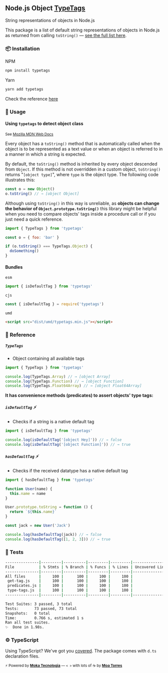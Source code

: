 ## Node.js Object [TypeTags](https://github.com/moatorres/typetags)

String representations of objects in Node.js

This package is a list of default string representations of objects in Node.js as returned from calling `toString()` — [see the full list here](https://github.com/moatorres/typetags/blob/master/lib/type-tags.js).

### 📦 Installation

NPM

```sh
npm install typetags
```

Yarn

```sh
yarn add typetags
```

Check the reference [here](https://github.com/moatorres/typetags/blob/master/type-tags.d.ts)

### 🎉 Usage

#### Using `typetags` to detect object class

<sup>See [Mozilla MDN Web Docs](https://developer.mozilla.org/en-US/docs/Web/JavaScript/Reference/Global_Objects/Object/toString#description)</sup>

Every object has a `toString()` method that is automatically called when the object is to be represented as a text value or when an object is referred to in a manner in which a string is expected.

By default, the `toString()` method is inherited by every object descended from `Object`. If this method is not overridden in a custom object, `toString()` returns "`[object type]`", where `type` is the object type. The following code illustrates this:

```js
const o = new Object()
o.toString() // → [object Object]
```

Although using `toString()` in this way is unreliable, as **objects can change the behavior of `Object.prototype.toString()`** this library might be helpful when you need to compare objects' tags inside a procedure call or if you just need a quick reference.

```js
import { TypeTags } from 'typetags'

const o = { foo: 'bar' }

if (o.toString() === TypeTags.Object) {
  doSomething()
}
```

#### Bundles

`esm`

```js
import { isDefaultTag } from 'typetags'
```

`cjs`

```js
const { isDefaultTag } = require('typetags')
```

`umd`

```html
<script src="dist/umd/typetags.min.js"></script>
```

### 📓 Reference

##### `TypeTags`

- Object containing all available tags

```js
import { TypeTags } from 'typetags'

console.log(TypeTags.Array) // → [object Array]
console.log(TypeTags.Function) // → [object Function]
console.log(TypeTags.Float64Array) // → [object Float64Array]
```

**It has convenience methods (predicates) to assert objects' type tags:**

##### `isDefaultTag` ⚡️

- Checks if a string is a native default tag

```js
import { isDefaultTag } from 'typetags'

console.log(isDefaultTag('[object Hey]')) // → false
console.log(isDefaultTag('[object Function]')) // → true
```

##### `hasDefaultTag` ⚡️

- Checks if the received datatype has a native default tag

```js
import { hasDefaultTag } from 'typetags'

function User(name) {
  this.name = name
}

User.prototype.toString = function () {
  return `${this.name}`
}

const jack = new User('Jack')

console.log(hasDefaultTag(jack)) // → false
console.log(hasDefaultTag([1, 2, 3])) // → true
```

### 🧪 Tests

```sh
---------------|---------|----------|---------|---------|-------------------
File           | % Stmts | % Branch | % Funcs | % Lines | Uncovered Line #s
---------------|---------|----------|---------|---------|-------------------
All files      |     100 |      100 |     100 |     100 |
 get-tag.js    |     100 |      100 |     100 |     100 |
 predicates.js |     100 |      100 |     100 |     100 |
 type-tags.js  |     100 |      100 |     100 |     100 |
---------------|---------|----------|---------|---------|-------------------

Test Suites: 3 passed, 3 total
Tests:       73 passed, 73 total
Snapshots:   0 total
Time:        0.766 s, estimated 1 s
Ran all test suites.
✨  Done in 1.98s.
```

### ⚙️ TypeScript

Using TypeScript? We've got you [covered](https://github.com/moatorres/typetags/blob/master/lib/type-tags.d.ts). The package comes with `d.ts` declaration files.

<sub>⚡️ Powered by [**Moka Tecnologia**](https://github.com/mokatecnologia) — `< >` with lots of ☕️ by [**Moa Torres**](https://github.com/moatorres)</sub>
